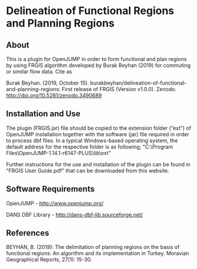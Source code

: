 # Delineation of Functional Regions and Planning Regions

## About
This is a plugin for OpenJUMP in order to form functional and plan regions by using FRGIS algorithm developed by Burak Beyhan (2019) for commuting or similar flow data. Cite as

Burak Beyhan. (2019, October 15). burakbeyhan/delineation-of-functional-and-planning-regions: First release of FRGIS (Version v1.0.0). Zenodo. http://doi.org/10.5281/zenodo.3490689

## Installation and Use
The plugin (FRGIS.jar) file should be copied to the extension folder (“ext”) of OpenJUMP installation together with the software (jar) file required in order to process dbf files. In a typical Windows-based operating system, the default address for the respective folder is as following; "C:\Program Files\OpenJUMP-1.14.1-r6147-PLUS\lib\ext"

Further instructions for the use and installation of the plugin can be found in "FRGIS User Guide.pdf" that can be downloaded from this website.

## Software Requirements
OpenJUMP - http://www.openjump.org/

DANS DBF Library - http://dans-dbf-lib.sourceforge.net/

## References

BEYHAN, B. (2019): The delimitation of planning regions on the basis of functional regions: An algorithm and its implementation in Turkey. Moravian Geographical Reports, 27(1): 15-30.
